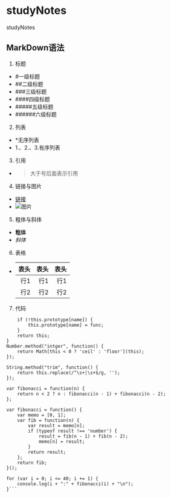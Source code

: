 # studyNotes
studyNotes
## MarkDown语法
1. 标题
* #一级标题
* ##二级标题
* ###三级标题
* ####四级标题
* #####五级标题
* ######六级标题
2. 列表
* *无序列表
* 1.、2.、3.有序列表
3. 引用
* >大于号后面表示引用
4. 链接与图片
* [链接](http://exp.com) 
* ![图片](http:pic.png)
5. 粗体与斜体
* **粗体**
* *斜体*
6. 表格
* |表头|表头|表头|
  |---:|---:|---:|
  | 行1| 行1| 行1|
  | 行2| 行2| 行2|
7. 代码
```Function.prototype.method = function(name, func) {
    if (!this.prototype[name]) {
        this.prototype[name] = func;
    }
    return this;
}
Number.method("intger", function() {
    return Math[this < 0 ? 'ceil' : 'floor'](this);
});

String.method("trim", function() {
    return this.replace(/^\s+|\s+$/g, '');
});

var fibonacci = function(n) {
    return n < 2 ? n : fibonacci(n - 1) + fibonacci(n - 2);
};

var fibonacci = function() {
    var memo = [0, 1];
    var fib = function(n) {
        var result = memo[n];
        if (typeof result !== 'number') {
            result = fib(n - 1) + fib(n - 2);
            memo[n] = result;
        }
        return result;
    };
    return fib;
}();

for (var i = 0; i <= 40; i += 1) {
    console.log(i + ":" + fibonacci(i) + "\n");
}```